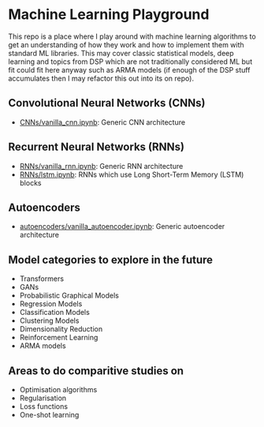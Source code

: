 # Machine Learning Playground

This repo is a place where I play around with machine learning algorithms to get an understanding of how they work and how to implement them with standard ML libraries. This may cover classic statistical models, deep learning and topics from DSP which are not traditionally considered ML but fit could fit here anyway such as ARMA models (if enough of the DSP stuff accumulates then I may refactor this out into its on repo).

## Convolutional Neural Networks (CNNs)

* [CNNs/vanilla_cnn.ipynb](CNNs/vanilla_cnn.ipynb): Generic CNN architecture

## Recurrent Neural Networks (RNNs)

* [RNNs/vanilla_rnn.ipynb](RNNs/vanilla_rnn.ipynb): Generic RNN architecture
* [RNNs/lstm.ipynb](RNNs/lstm.ipynb): RNNs which use Long Short-Term Memory (LSTM) blocks

## Autoencoders

* [autoencoders/vanilla_autoencoder.ipynb](autoencoders/vanilla_autoencoder.ipynb): Generic autoencoder architecture

## Model categories to explore in the future

* Transformers
* GANs
* Probabilistic Graphical Models
* Regression Models
* Classification Models
* Clustering Models
* Dimensionality Reduction
* Reinforcement Learning
* ARMA models

## Areas to do comparitive studies on

* Optimisation algorithms
* Regularisation
* Loss functions
* One-shot learning
